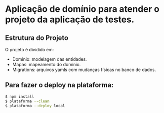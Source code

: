 # Aplicação de domínio para atender o projeto da aplicação de testes.


## Estrutura do Projeto

O projeto é dividido em:

* Dominio: modelagem das entidades.
* Mapas: mapeamento do domínio.
* Migrations: arquivos yamls com mudanças físicas no banco de dados.

## Para fazer o deploy na plataforma:

```sh
$ npm install
$ plataforma --clean
$ plataforma --deploy local
```




